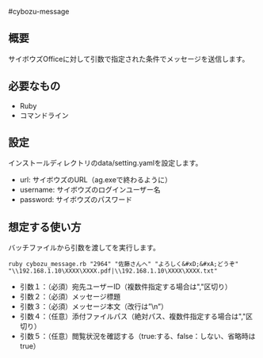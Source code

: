 #cybozu-message

## 概要
サイボウズOfficeに対して引数で指定された条件でメッセージを送信します。

## 必要なもの
- Ruby
- コマンドライン

## 設定
インストールディレクトリのdata/setting.yamlを設定します。

- url: サイボウズのURL（ag.exeで終わるように）
- username: サイボウズのログインユーザー名
- password: サイボウズのパスワード

## 想定する使い方

バッチファイルから引数を渡してを実行します。

    ruby cybozu_message.rb "2964" "佐藤さんへ" "よろしく&#xD;&#xA;どうぞ" "\\192.168.1.10\XXXX\XXXX.pdf|\\192.168.1.10\XXXX\XXXX.txt"

- 引数１：（必須）宛先ユーザーID（複数件指定する場合は","区切り）
- 引数２：（必須）メッセージ標題
- 引数３：（必須）メッセージ本文（改行は”\n”）
- 引数４：（任意）添付ファイルパス（絶対パス、複数件指定する場合は","区切り）
- 引数５：（任意）閲覧状況を確認する（true:する、false：しない、省略時はtrue）
